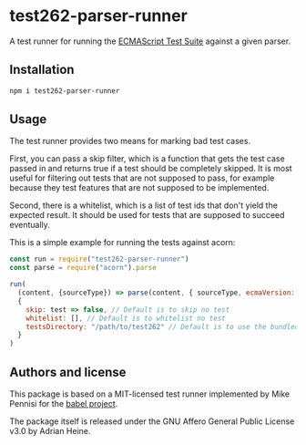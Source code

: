 # test262-parser-runner

A test runner for running the [ECMAScript Test Suite](https://github.com/tc39/test262) against a given parser.

## Installation

```sh
npm i test262-parser-runner
```

## Usage

The test runner provides two means for marking bad test cases.

First, you can pass a skip filter, which is a function that gets the test case
passed in and returns true if a test should be completely skipped. It is most
useful for filtering out tests that are not supposed to pass, for example
because they test features that are not supposed to be implemented.

Second, there is a whitelist, which is a list of test ids that don't yield the
expected result. It should be used for tests that are supposed to succeed
eventually.

This is a simple example for running the tests against acorn:

```javascript
const run = require("test262-parser-runner")
const parse = require("acorn").parse

run(
  (content, {sourceType}) => parse(content, { sourceType, ecmaVersion: 9 }),
  {
    skip: test => false, // Default is to skip no test
    whitelist: [], // Default is to whitelist no test
    testsDirectory: "/path/to/test262" // Default is to use the bundled version
  }
)
```

## Authors and license

This package is based on a MIT-licensed test runner implemented by Mike Pennisi for the [babel project](https://babeljs.io).

The package itself is released under the GNU Affero General Public License v3.0 by Adrian Heine.
